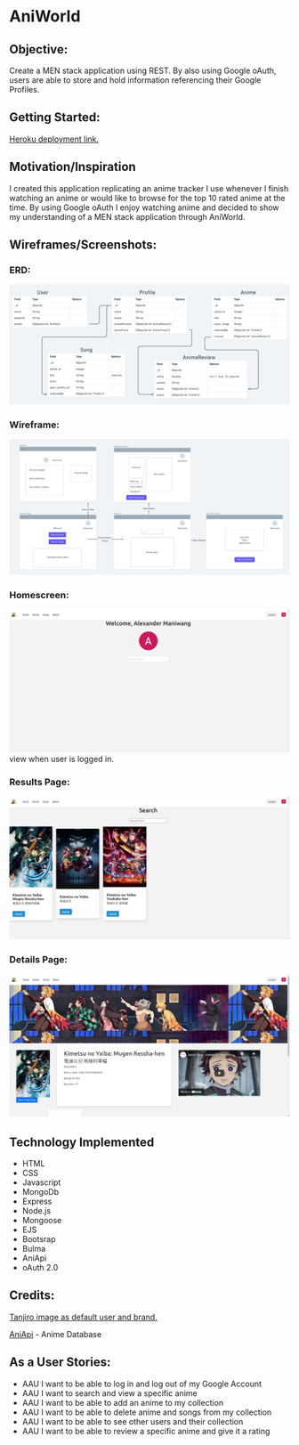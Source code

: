 # AniWorld

## Objective:

 Create a MEN stack application using REST. By also using Google oAuth, users are able to store and hold information referencing their Google Profiles.


## Getting Started:

 [Heroku deployment link.](https://ani-world.herokuapp.com/)


## Motivation/Inspiration

 I created this application replicating an anime tracker I use whenever I finish watching an anime or would like to browse for the top 10 rated anime at the time. By using Google oAuth I enjoy watching anime and decided to show my understanding of a MEN stack application through AniWorld.


## Wireframes/Screenshots:

### ERD:

![Wireframe](public/images/readme/Screenshot%20from%202021-11-04%2015-39-37.png)

### Wireframe:

![ERD](public/images/readme/Screenshot%20from%202021-11-04%2016-51-00.png)

### Homescreen:

![HomePage](public/images/readme/Screenshot%20from%202021-11-12%2008-40-59.png)
view when user is logged in.

### Results Page:

![results](public/images/readme/Screenshot%20from%202021-11-12%2008-44-39.png)

### Details Page:

![results](public/images/readme/Screenshot%20from%202021-11-12%2008-45-08.png)

## Technology Implemented 

* HTML
* CSS
* Javascript
* MongoDb
* Express
* Node.js
* Mongoose
* EJS
* Bootsrap
* Bulma
* AniApi
* oAuth 2.0

## Credits:
[Tanjiro image as default user and brand.](https://picsart.com/i/sticker-kimetsunoyaiba-zenitsu-demonslayer-anime-298408222188211)

[AniApi](https://aniapi.com/) - Anime Database
## As a User Stories:

* AAU I want to be able to log in and log out of my Google Account
* AAU I want to search and view a specific anime
* AAU I want to be able to add an anime to my collection
* AAU I want to be able to delete anime and songs from my collection
* AAU I want to be able to see other users and their collection
* AAU I want to be able to review a specific anime and give it a rating